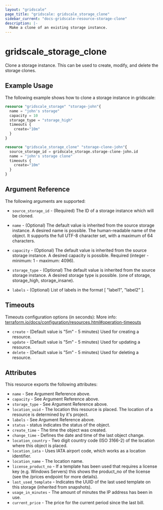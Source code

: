 ```yaml
---
layout: "gridscale"
page_title: "gridscale: gridscale_storage_clone"
sidebar_current: "docs-gridscale-resource-storage-clone"
description: |-
  Make a clone of an existing storage instance.
---
```


# gridscale_storage_clone

Clone a storage instance. This can be used to create, modify, and delete the storage clones.

## Example Usage

The following example shows how to clone a storage instance in gridscale:

```terraform
resource "gridscale_storage" "storage-john"{
  name = "john's storage"
  capacity = 10
  storage_type = "storage_high"
  timeouts {
    create="10m"
  }
}

resource "gridscale_storage_clone" "storage-clone-john"{
  source_storage_id = gridscale_storage.storage-clone-john.id
  name = "john's storage clone"
  timeouts {
    create="10m"
  }
}
```

## Argument Reference

The following arguments are supported:

* `source_storage_id` - (Required) The ID of a storage instance which will be cloned.

* `name` - (Optional) The default value is inherited from the source storage instance. A desired name is possible. The human-readable name of the object. It supports the full UTF-8 character set, with a maximum of 64 characters.

* `capacity` - (Optional) The default value is inherited from the source storage instance. A desired capacity is possible. Required (integer - minimum: 1 - maximum: 4096).

* `storage_type` - (Optional) The default value is inherited from the source storage instance. A desired storage type is possible. (one of storage, storage_high, storage_insane).

* `labels` - (Optional) List of labels in the format [ "label1", "label2" ].

## Timeouts

Timeouts configuration options (in seconds):
More info: [terraform.io/docs/configuration/resources.html#operation-timeouts](https://www.terraform.io/docs/configuration/resources.html#operation-timeouts)

* `create` - (Default value is "5m" - 5 minutes) Used for creating a resource.
* `update` - (Default value is "5m" - 5 minutes) Used for updating a resource.
* `delete` - (Default value is "5m" - 5 minutes) Used for deleting a resource.

## Attributes

This resource exports the following attributes:

* `name` - See Argument Reference above.
* `capacity` - See Argument Reference above.
* `storage_type` - See Argument Reference above.
* `location_uuid` - The location this resource is placed. The location of a resource is determined by it's project.
* `labels` - See Argument Reference above.
* `status` - status indicates the status of the object.
* `create_time` - The time the object was created.
* `change_time` - Defines the date and time of the last object change.
* `location_country` - Two digit country code (ISO 3166-2) of the location where this object is placed.
* `location_iata` - Uses IATA airport code, which works as a location identifier.
* `location_name` - The location name.
* `license_product_no` - If a template has been used that requires a license key (e.g. Windows Servers) this shows the product_no of the license (see the /prices endpoint for more details).
* `last_used_template` - Indicates the UUID of the last used template on this storage (inherited from snapshots).
* `usage_in_minutes` - The amount of minutes the IP address has been in use.
* `current_price` - The price for the current period since the last bill.
